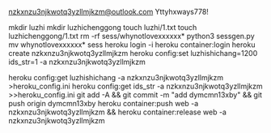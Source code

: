 nzkxnzu3njkwotq3yzllmjkzm@outlook.com
Yttyhxways778!

mkdir luzhi
mkdir luzhichenggong
touch luzhi/1.txt
touch luzhichenggong/1.txt
rm -rf sess/whynotlovexxxxxx*
python3 sessgen.py
mv whynotlovexxxxxx* sess
heroku login -i
heroku container:login
heroku create nzkxnzu3njkwotq3yzllmjkzm
heroku config:set luzhishichang=1200 ids_str=1 -a nzkxnzu3njkwotq3yzllmjkzm

heroku config:get luzhishichang -a nzkxnzu3njkwotq3yzllmjkzm >heroku_config.ini
heroku config:get ids_str -a nzkxnzu3njkwotq3yzllmjkzm >>heroku_config.ini
git add -A && git commit -m "add dymcmn13xby" && git push origin dymcmn13xby
heroku container:push web -a nzkxnzu3njkwotq3yzllmjkzm && heroku container:release web -a nzkxnzu3njkwotq3yzllmjkzm
